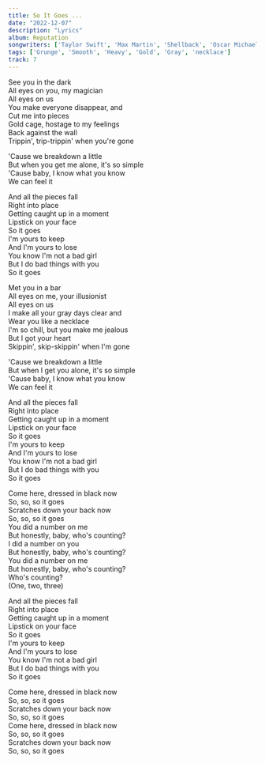 ```yaml
---
title: So It Goes ...
date: "2022-12-07"
description: "Lyrics"
album: Reputation
songwriters: ['Taylor Swift', 'Max Martin', 'Shellback', 'Oscar Michael Gorres']
tags: ['Grunge', 'Smooth', 'Heavy', 'Gold', 'Gray', 'necklace']
track: 7
---
```

<p className='verse-one'>
See you in the dark <br />
All eyes on you, my magician <br />
All eyes on us <br />
You make everyone disappear, and <br />
Cut me into pieces <br />
Gold cage, hostage to my feelings <br />
Back against the wall <br />
Trippin', trip-trippin' when you're gone <br />
</p>
<p className='pre-chorus'>
'Cause we breakdown a little <br />
But when you get me alone, it's so simple <br />
'Cause baby, I know what you know <br />
We can feel it <br />
</p>
<p className='chorus'>
And all the pieces fall <br />
Right into place <br />
Getting caught up in a moment <br />
Lipstick on your face <br />
So it goes <br />
I'm yours to keep <br />
And I'm yours to lose <br />
You know I'm not a bad girl <br />
But I do bad things with you <br />
So it goes <br />
</p>
<p className='verse-two'>
Met you in a bar <br />
All eyes on me, your illusionist <br />
All eyes on us <br />
I make all your gray days clear and <br />
Wear you like a necklace <br />
I'm so chill, but you make me jealous <br />
But I got your heart <br />
Skippin', skip-skippin' when I'm gone <br />
</p>
<p className='pre-chorus'>
'Cause we breakdown a little <br />
But when I get you alone, it's so simple <br />
'Cause baby, I know what you know <br />
We can feel it <br />
</p>
<p className='chorus'>
And all the pieces fall <br />
Right into place <br />
Getting caught up in a moment <br />
Lipstick on your face <br />
So it goes <br />
I'm yours to keep <br />
And I'm yours to lose <br />
You know I'm not a bad girl <br />
But I do bad things with you <br />
So it goes <br />
</p>
<p className='bridge'>
Come here, dressed in black now <br />
So, so, so it goes <br />
Scratches down your back now <br />
So, so, so it goes <br />
You did a number on me <br />
But honestly, baby, who's counting? <br />
I did a number on you <br />
But honestly, baby, who's counting? <br />
You did a number on me <br />
But honestly, baby, who's counting? <br />
Who's counting? <br />
(One, two, three) <br />
</p>
<p className='chorus'>
And all the pieces fall <br />
Right into place <br />
Getting caught up in a moment <br />
Lipstick on your face <br />
So it goes <br />
I'm yours to keep <br />
And I'm yours to lose <br />
You know I'm not a bad girl <br />
But I do bad things with you <br />
So it goes <br />
</p>
<p className='outro'>
Come here, dressed in black now <br />
So, so, so it goes <br />
Scratches down your back now <br />
So, so, so it goes <br />
Come here, dressed in black now <br />
So, so, so it goes <br />
Scratches down your back now <br />
So, so, so it goes <br />
</p>